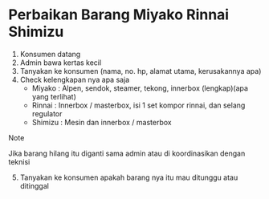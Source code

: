 # Perbaikan Barang Miyako Rinnai Shimizu
1. Konsumen datang
2. Admin bawa kertas kecil
3. Tanyakan ke konsumen (nama, no. hp, alamat utama, kerusakannya apa)
4. Check kelengkapan nya apa saja 
   - Miyako : Alpen, sendok, steamer, tekong, innerbox (lengkap)(apa yang terlihat)
   - Rinnai : Innerbox / masterbox, isi 1 set kompor rinnai, dan selang regulator
   - Shimizu : Mesin dan innerbox / masterbox
> [!NOTE]
> Jika barang hilang itu diganti sama admin atau di koordinasikan dengan teknisi

5. Tanyakan ke konsumen apakah barang nya itu mau ditunggu atau ditinggal
   

